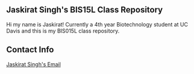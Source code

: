 
## Jaskirat Singh's BIS15L Class Repository

Hi my name is Jaskirat! Currently a 4th year Biotechnology student at UC Davis and this is my BIS015L class repository. 

## Contact Info 

[Jaskirat Singh's Email](sjjsingh@ucdavis.edu)

